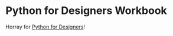 # Python for Designers Workbook

Horray for [Python for Designers](http://www.pythonfordesigners.com/)!
